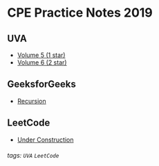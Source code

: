 # CPE Practice Notes 2019


UVA 
---
- [Volume 5 (1 star)](https://hackmd.io/@I6y340YLTQCHk6AephuyNA/HJTlyrQZ8)
- [Volume 6 (2 star)](https://gph.is/g/4Lx99vR)

GeeksforGeeks
---
- [Recursion](https://hackmd.io/@I6y340YLTQCHk6AephuyNA/S1Xzzi-zU)

LeetCode 
---
- [Under Construction](https://gph.is/g/4Lx99vR)


###### tags: `UVA` `LeetCode`


